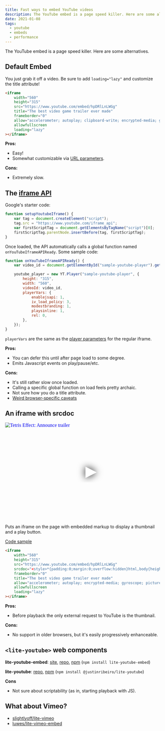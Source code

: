 ```yaml
---
title: Fast ways to embed YouTube videos
description: The YouTube embed is a page speed killer. Here are some alternatives.
date: 2021-01-08
tags:
  - youtube
  - embeds
  - performance
---
```


The YouTube embed is a page speed killer. Here are some alternatives.

## Default Embed

You just grab it off a video. Be sure to add `loading="lazy"` and customize the title attribute!

```html
<iframe
	width="560"
	height="315"
	src="https://www.youtube.com/embed/hpDRlLnLWGg"
	title="The best video game trailer ever made"
	frameborder="0"
	allow="accelerometer; autoplay; clipboard-write; encrypted-media; gyroscope; picture-in-picture"
	allowfullscreen
	loading="lazy"
></iframe>
```

**Pros:**

- Easy!
- Somewhat customizable via [URL parameters](https://developers.google.com/youtube/player_parameters).

**Cons:**

- Extremely slow.

## The [iframe API](https://developers.google.com/youtube/iframe_api_reference)

Google's starter code:

```js
function setupYoutubeIframe() {
	var tag = document.createElement("script");
	tag.src = "https://www.youtube.com/iframe_api";
	var firstScriptTag = document.getElementsByTagName("script")[0];
	firstScriptTag.parentNode.insertBefore(tag, firstScriptTag);
}
```

Once loaded, the API automatically calls a global function named `onYouTubeIframeAPIReady`. Some sample code:

```js
function onYouTubeIframeAPIReady() {
	var video_id = document.getElementById("sample-youtube-player").getAttribute("data-video-id");

	youtube_player = new YT.Player("sample-youtube-player", {
		height: "315",
		width: "560",
		videoId: video_id,
		playerVars: {
			enablejsapi: 1,
			iv_load_policy: 3,
			modestbranding: 1,
			playsinline: 1,
			rel: 0,
		},
	});
}
```

`playerVars` are the same as the [player parameters](https://developers.google.com/youtube/player_parameters) for the regular iframe.

**Pros:**

- You can defer this until after page load to some degree.
- Emits Javascript events on play/pause/etc.

**Cons:**

- It's still rather slow once loaded.
- Calling a specific global function on load feels pretty archaic.
- Not sure how you do a title attribute.
- [Weird browser-specific caveats](https://developers.google.com/youtube/iframe_api_reference#Mobile_considerations)

## An iframe with srcdoc

<iframe
  width="560"
  height="315"
  src="https://www.youtube.com/embed/hpDRlLnLWGg"
  srcdoc="<style>*{padding:0;margin:0;overflow:hidden}html,body{height:100%}img,span{position:absolute;width:100%;top:0;bottom:0;margin:auto}span{height:1.5em;text-align:center;font:48px/1.5 sans-serif;color:white;text-shadow:0 0 0.5em black}</style><a href=https://www.youtube.com/embed/hpDRlLnLWGg?autoplay=1><img src=https://img.youtube.com/vi/hpDRlLnLWGg/hqdefault.jpg alt='Tetris Effect: Announce trailer' loading='lazy'><span aria-label='Play'>▶</span></a>"
  frameborder="0"
  title="The best video game trailer ever made"
  allow="accelerometer; autoplay; encrypted-media; gyroscope; picture-in-picture"
  allowfullscreen
	loading="lazy"
></iframe>

Puts an iframe on the page with embedded markup to display a thumbnail and a play button.

[Code sample](https://dev.to/haggen/lazy-load-embedded-youtube-videos-520g)

```html
<iframe
	width="560"
	height="315"
	src="https://www.youtube.com/embed/hpDRlLnLWGg"
	srcdoc="<style>*{padding:0;margin:0;overflow:hidden}html,body{height:100%}img,span{position:absolute;width:100%;top:0;bottom:0;margin:auto}span{height:1.5em;text-align:center;font:48px/1.5 sans-serif;color:white;text-shadow:0 0 0.5em black}</style><a href=https://www.youtube.com/embed/hpDRlLnLWGg?autoplay=1><img src=https://img.youtube.com/vi/hpDRlLnLWGg/hqdefault.jpg alt='Tetris Effect: Announce trailer' loading='lazy'><span aria-label='Play'>▶</span></a>"
	frameborder="0"
	title="The best video game trailer ever made"
	allow="accelerometer; autoplay; encrypted-media; gyroscope; picture-in-picture"
	allowfullscreen
	loading="lazy"
></iframe>
```

**Pros:**

- Before playback the only external request to YouTube is the thumbnail.

**Cons:**

- No support in older browsers, but it's easily progressively enhanceable.

## `<lite-youtube>` web components

**lite-youtube-embed**: [site](https://paulirish.github.io/lite-youtube-embed/), [repo](https://github.com/paulirish/lite-youtube-embed), [npm](https://www.npmjs.com/package/lite-youtube-embed) (`npm install lite-youtube-embed`)

**lite-youtube**: [repo](https://github.com/justinribeiro/lite-youtube), [npm](https://www.npmjs.com/package/@justinribeiro/lite-youtube) (`npm install @justinribeiro/lite-youtube`)

**Cons**

- Not sure about scriptability (as in, starting playback with JS).

## What about Vimeo?

- [slightlyoff/lite-vimeo](https://github.com/slightlyoff/lite-vimeo)
- [luwes/lite-vimeo-embed](https://github.com/luwes/lite-vimeo-embed)
